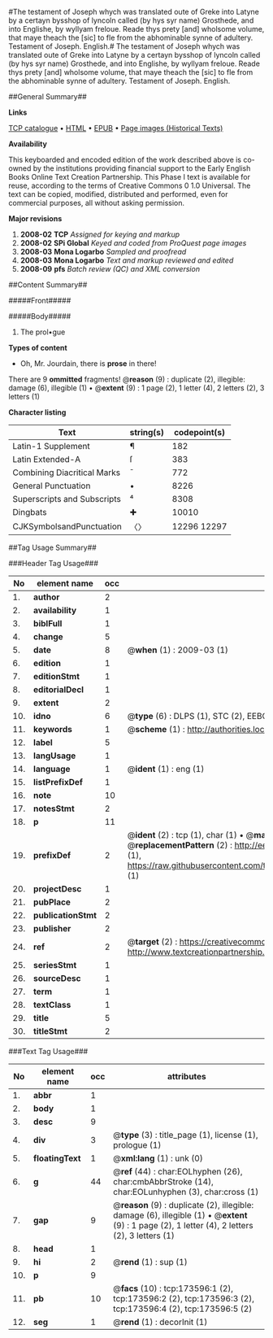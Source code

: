 #The testament of Joseph whych was translated oute of Greke into Latyne by a certayn bysshop of lyncoln called (by hys syr name) Grosthede, and into Englishe, by wyllyam freloue. Reade thys prety [and] wholsome volume, that maye theach the [sic] to fle from the abhominable synne of adultery. Testament of Joseph. English.#
The testament of Joseph whych was translated oute of Greke into Latyne by a certayn bysshop of lyncoln called (by hys syr name) Grosthede, and into Englishe, by wyllyam freloue. Reade thys prety [and] wholsome volume, that maye theach the [sic] to fle from the abhominable synne of adultery.
Testament of Joseph. English.

##General Summary##

**Links**

[TCP catalogue](http://www.ota.ox.ac.uk/tcp/)  • 
[HTML](http://tei.it.ox.ac.uk/tcp/Texts-HTML/free/A73/A73003.html)  • 
[EPUB](http://tei.it.ox.ac.uk/tcp/Texts-EPUB/free/A73/A73003.epub) • 
[Page images (Historical Texts)](https://data.historicaltexts.jisc.ac.uk/view?pubId=eebo-99898281e&pageId=eebo-99898281e-173596-1)

**Availability**

This keyboarded and encoded edition of the
	       work described above is co-owned by the institutions
	       providing financial support to the Early English Books
	       Online Text Creation Partnership. This Phase I text is
	       available for reuse, according to the terms of Creative
	       Commons 0 1.0 Universal. The text can be copied,
	       modified, distributed and performed, even for
	       commercial purposes, all without asking permission.

**Major revisions**

1. __2008-02__ __TCP__ *Assigned for keying and markup*
1. __2008-02__ __SPi Global__ *Keyed and coded from ProQuest page images*
1. __2008-03__ __Mona Logarbo__ *Sampled and proofread*
1. __2008-03__ __Mona Logarbo__ *Text and markup reviewed and edited*
1. __2008-09__ __pfs__ *Batch review (QC) and XML conversion*

##Content Summary##

#####Front#####

#####Body#####

1. The prol•gue

**Types of content**

  * Oh, Mr. Jourdain, there is **prose** in there!

There are 9 **ommitted** fragments! 
 @__reason__ (9) : duplicate (2), illegible: damage (6), illegible (1)  •  @__extent__ (9) : 1 page (2), 1 letter (4), 2 letters (2), 3 letters (1)

**Character listing**


|Text|string(s)|codepoint(s)|
|---|---|---|
|Latin-1 Supplement|¶|182|
|Latin Extended-A|ſ|383|
|Combining             Diacritical Marks|̄|772|
|General Punctuation|•|8226|
|Superscripts             and Subscripts|⁴|8308|
|Dingbats|✚|10010|
|CJKSymbolsandPunctuation|〈〉|12296 12297|

##Tag Usage Summary##

###Header Tag Usage###

|No|element name|occ|attributes|
|---|---|---|---|
|1.|__author__|2||
|2.|__availability__|1||
|3.|__biblFull__|1||
|4.|__change__|5||
|5.|__date__|8| @__when__ (1) : 2009-03 (1)|
|6.|__edition__|1||
|7.|__editionStmt__|1||
|8.|__editorialDecl__|1||
|9.|__extent__|2||
|10.|__idno__|6| @__type__ (6) : DLPS (1), STC (2), EEBO-CITATION (1), PROQUEST (1), VID (1)|
|11.|__keywords__|1| @__scheme__ (1) : http://authorities.loc.gov/ (1)|
|12.|__label__|5||
|13.|__langUsage__|1||
|14.|__language__|1| @__ident__ (1) : eng (1)|
|15.|__listPrefixDef__|1||
|16.|__note__|10||
|17.|__notesStmt__|2||
|18.|__p__|11||
|19.|__prefixDef__|2| @__ident__ (2) : tcp (1), char (1)  •  @__matchPattern__ (2) : ([0-9\-]+):([0-9IVX]+) (1), (.+) (1)  •  @__replacementPattern__ (2) : http://eebo.chadwyck.com/downloadtiff?vid=$1&page=$2 (1), https://raw.githubusercontent.com/textcreationpartnership/Texts/master/tcpchars.xml#$1 (1)|
|20.|__projectDesc__|1||
|21.|__pubPlace__|2||
|22.|__publicationStmt__|2||
|23.|__publisher__|2||
|24.|__ref__|2| @__target__ (2) : https://creativecommons.org/publicdomain/zero/1.0/ (1), http://www.textcreationpartnership.org/docs/. (1)|
|25.|__seriesStmt__|1||
|26.|__sourceDesc__|1||
|27.|__term__|1||
|28.|__textClass__|1||
|29.|__title__|5||
|30.|__titleStmt__|2||


###Text Tag Usage###

|No|element name|occ|attributes|
|---|---|---|---|
|1.|__abbr__|1||
|2.|__body__|1||
|3.|__desc__|9||
|4.|__div__|3| @__type__ (3) : title_page (1), license (1), prologue (1)|
|5.|__floatingText__|1| @__xml:lang__ (1) : unk (0)|
|6.|__g__|44| @__ref__ (44) : char:EOLhyphen (26), char:cmbAbbrStroke (14), char:EOLunhyphen (3), char:cross (1)|
|7.|__gap__|9| @__reason__ (9) : duplicate (2), illegible: damage (6), illegible (1)  •  @__extent__ (9) : 1 page (2), 1 letter (4), 2 letters (2), 3 letters (1)|
|8.|__head__|1||
|9.|__hi__|2| @__rend__ (1) : sup (1)|
|10.|__p__|9||
|11.|__pb__|10| @__facs__ (10) : tcp:173596:1 (2), tcp:173596:2 (2), tcp:173596:3 (2), tcp:173596:4 (2), tcp:173596:5 (2)|
|12.|__seg__|1| @__rend__ (1) : decorInit (1)|
